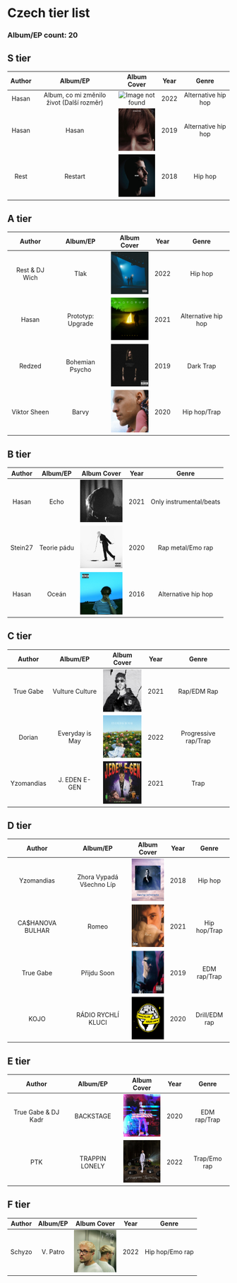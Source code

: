 # Czech tier list

### Album/EP count: 20

## S tier
| Author   |      Album/EP      |  Album Cover | Year | Genre |
|:--------:|:------------------:|:------------:|:----:|:-----:|
| Hasan | Album, co mi změnilo život (Další rozměr) | <img src="/images/album_co_zmenilo_zivot.jpg" alt="Image not found" width="96" height="96"/> | 2022 | Alternative hip hop
| Hasan |  Hasan | <img src="/images/hasan.jpg" alt="Image not found" width="96" height="96"/>| 2019 | Alternative hip hop
| Rest |  Restart |  <img src="/images/restart.jpg" alt="Image not found" width="96" height="96"/>| 2018 | Hip hop

## A tier
| Author   |      Album/EP      |  Album Cover | Year | Genre |
|:--------:|:------------------:|:------------:|:----:|:-----:|
| Rest & DJ Wich | Tlak | <img src="/images/tlak.jpg" alt="Image not found" width="96" height="96"/> | 2022 | Hip hop
| Hasan |  Prototyp: Upgrade | <img src="/images/prototyp_upgrade.jpg" alt="Image not found" width="96" height="96"/> | 2021 | Alternative hip hop
| Redzed | Bohemian Psycho | <img src="/images/bohemian_psycho.jpg" alt="Image not found" width="96" height="96"/> | 2019 | Dark Trap
| Viktor Sheen | Barvy | <img src="/images/barvy.jpg" alt="Image not found" width="96" height="96"/> | 2020 | Hip hop/Trap

## B tier
| Author   |      Album/EP      |  Album Cover | Year | Genre |
|:--------:|:------------------:|:------------:|:----:|:-----:|
| Hasan |  Echo | <img src="/images/echo.jpg" alt="Image not found" width="96" height="96"/> | 2021 | Only instrumental/beats
| Stein27 | Teorie pádu | <img src="/images/teorie_padu.jpg" alt="Image not found" width="96" height="96"/> | 2020 | Rap metal/Emo rap
| Hasan |  Oceán | <img src="/images/ocean.jpg" alt="Image not found" width="96" height="96"/> | 2016 | Alternative hip hop

## C tier
| Author   |      Album/EP      |  Album Cover | Year | Genre |
|:--------:|:------------------:|:------------:|:----:|:-----:|
| True Gabe | Vulture Culture | <img src="/images/vulture_culture.jpg" alt="Image not found" width="96" height="96"/> | 2021 | Rap/EDM Rap
| Dorian | Everyday is May | <img src="/images/everyday_is_may.jpg" alt="Image not found" width="96" height="96"/> | 2022 | Progressive rap/Trap
| Yzomandias |  J. EDEN E-GEN | <img src="/images/j_eden_egen.jpg" alt="Image not found" width="96" height="96"/> | 2021 | Trap

## D tier
| Author   |      Album/EP      |  Album Cover | Year | Genre |
|:--------:|:------------------:|:------------:|:----:|:-----:|
| Yzomandias |  Zhora Vypadá Všechno Líp | <img src="/images/zhora_vypada_vsechno_lip.jpg" alt="Image not found" width="96" height="96"/> | 2018 | Hip hop
| CA$HANOVA BULHAR |  Romeo | <img src="/images/romeo.jpg" alt="Image not found" width="96" height="96"/> | 2021 | Hip hop/Trap
| True Gabe |  Přijdu Soon | <img src="/images/prijdu_soon.jpg" alt="Image not found" width="96" height="96"/> | 2019 | EDM rap/Trap
| KOJO |  RÁDIO RYCHLÍ KLUCI | <img src="/images/radio_rychli_kluci.jpg" alt="Image not found" width="96" height="96"/> | 2020 | Drill/EDM rap

## E tier
| Author   |      Album/EP      |  Album Cover | Year | Genre |
|:--------:|:------------------:|:------------:|:----:|:-----:|
| True Gabe & DJ Kadr | BACKSTAGE | <img src="/images/backstage.jpg" alt="Image not found" width="96" height="96"/> | 2020 | EDM rap/Trap
| PTK |  TRAPPIN LONELY | <img src="/images/trappin_lonely.jpg" alt="Image not found" width="96" height="96"/> | 2022 | Trap/Emo rap


## F tier
| Author   |      Album/EP      |  Album Cover | Year | Genre |
|:--------:|:------------------:|:------------:|:----:|:-----:|
| Schyzo |  V. Patro | <img src="/images/v_patro.jpg" alt="Image not found" width="96" height="96"/> | 2022 | Hip hop/Emo rap